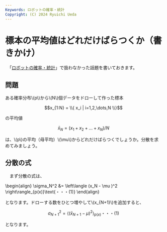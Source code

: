 ```yaml
---
Keywords: ロボットの確率・統計
Copyright: (C) 2024 Ryuichi Ueda
---
```


# 標本の平均値はどれだけばらつくか（書きかけ）


　「[ロボットの確率・統計](https://amzn.to/4eYBEk4)」で扱わなかった話題を書いておきます。

## 問題

ある確率分布\\(p\\)から\\(N\\)個データをドローして作った標本

$$x_{1:N} = \\{ x_i | i=1,2,\dots,N \\}$$

の平均値

$$\bar{x}_N = (x_1 + x_2 + \dots + x_N)/N$$


は、\\(p\\)の平均（母平均）\\(\mu\\)からどれだけばらつくでしょうか。分散を求めてみましょう。


## 分散の式


　まず分散の式は、


\begin{align}
\sigma_N^2 &= \left\langle (x_N - \mu )^2 \right\rangle_{p(x)}\text{・・・(1)}
\end{align}



となります。ドローする数をひとつ増やして\\(x_{N+1}\\)を追加すると、

$$\sigma_{N+1}^2 = \left\langle (\bar{x}_{N+1} - \mu )^2 \right\rangle_{p(x)}\text{・・・(1)}$$

となります。
